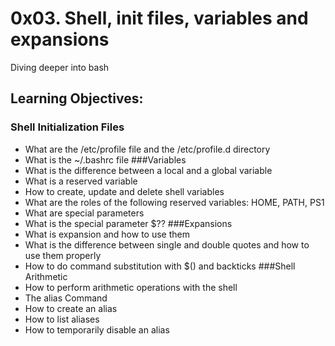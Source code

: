 # 0x03. Shell, init files, variables and expansions

Diving deeper into bash
## Learning Objectives:
### Shell Initialization Files
* What are the /etc/profile file and the /etc/profile.d directory
* What is the ~/.bashrc file
###Variables
* What is the difference between a local and a global variable
* What is a reserved variable
* How to create, update and delete shell variables
* What are the roles of the following reserved variables: HOME, PATH, PS1
* What are special parameters
* What is the special parameter $??
###Expansions
* What is expansion and how to use them
* What is the difference between single and double quotes and how to use them properly
* How to do command substitution with $() and backticks
###Shell Arithmetic
* How to perform arithmetic operations with the shell
* The alias Command
* How to create an alias
* How to list aliases
* How to temporarily disable an alias

